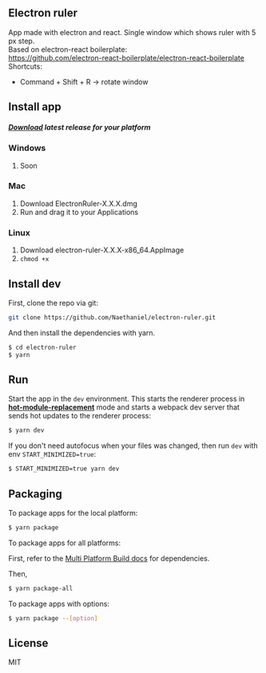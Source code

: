## Electron ruler

App made with electron and react. Single window which shows ruler with 5 px step. <br/>
Based on electron-react boilerplate: <br/>https://github.com/electron-react-boilerplate/electron-react-boilerplate <br/>
Shortcuts:

- Command + Shift + R -> rotate window

## Install app

##### [Download](https://github.com/Naethaniel/electron-ruler/releases) latest release for your platform

### Windows

1. Soon

### Mac

1. Download ElectronRuler-X.X.X.dmg
2. Run and drag it to your Applications

### Linux

1. Download electron-ruler-X.X.X-x86_64.AppImage
2. `chmod +x`

## Install dev

First, clone the repo via git:

```bash
git clone https://github.com/Naethaniel/electron-ruler.git
```

And then install the dependencies with yarn.

```bash
$ cd electron-ruler
$ yarn
```

## Run

Start the app in the `dev` environment. This starts the renderer process in [**hot-module-replacement**](https://webpack.js.org/guides/hmr-react/) mode and starts a webpack dev server that sends hot updates to the renderer process:

```bash
$ yarn dev
```

If you don't need autofocus when your files was changed, then run `dev` with env `START_MINIMIZED=true`:

```bash
$ START_MINIMIZED=true yarn dev
```

## Packaging

To package apps for the local platform:

```bash
$ yarn package
```

To package apps for all platforms:

First, refer to the [Multi Platform Build docs](https://www.electron.build/multi-platform-build) for dependencies.

Then,

```bash
$ yarn package-all
```

To package apps with options:

```bash
$ yarn package --[option]
```

## License

MIT
